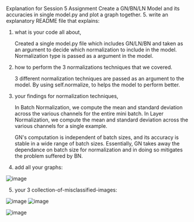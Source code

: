 Explanation for Session 5 Assignment
Create a GN/BN/LN Model and its accuracies in single model.py and plot a graph together.
5.	write an explanatory README file that explains:
1.	what is your code all about,
    
     Created a single model.py file which includes GN/LN/BN and taken as an argument to decide which normalization to include in the model. Normalization type        is passed as a argument in the model.  
    
2.	how to perform the 3 normalizations techniques that we covered.
    
    3 different normalization techniques are passed as an argument to the model. By using self.normalize, to helps the model to perform better.

3.	your findings for normalization techniques,
    
    In Batch Normalization, we compute the mean and standard deviation across the various channels for the entire mini batch. In Layer Normalization, we compute     the mean and standard deviation across the various channels for a single example.
    
    GN's computation is independent of batch sizes, and its accuracy is stable in a wide range of batch sizes. Essentially, GN takes away the dependance on         batch size for normalization and in doing so mitigates the problem suffered by BN.
    
4.	add all your graphs:

![image](https://user-images.githubusercontent.com/8513086/215546500-137954ba-1182-4673-a015-35f15fd2b571.png)


5.	your 3 collection-of-misclassified-images: 

![image](https://user-images.githubusercontent.com/8513086/215552687-f4e5e28b-0c0f-4c05-bae5-1db134554ccb.png)
![image](https://user-images.githubusercontent.com/8513086/215552760-005399ae-945f-412d-afec-5fc2b1259f32.png)


![image](https://user-images.githubusercontent.com/8513086/215546354-37dddf89-5e11-46e9-94f4-cef60da813d2.png)



